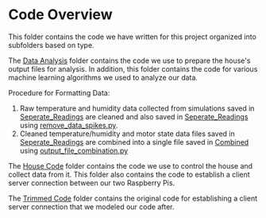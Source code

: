# Code Overview

This folder contains the code we have written for this project organized into
subfolders based on type.

The [Data Analysis](https://github.com/nia-00/UCF_REU_SmartHome_2021/tree/main/Code/Data%20Analysis)
folder contains the code we use to prepare the house's output files for analysis.
In addition, this folder contains the code for various machine learning algorithms
we used to analyze our data.

Procedure for Formatting Data:
1. Raw temperature and humidity data collected from simulations saved in [Seperate_Readings](https://github.com/nia-00/UCF_REU_SmartHome_2021/tree/main/Data/Simulation_Data/Seperate_Readings) are cleaned and also saved in [Seperate_Readings](https://github.com/nia-00/UCF_REU_SmartHome_2021/tree/main/Data/Simulation_Data/Seperate_Readings) using [remove_data_spikes.py](https://github.com/nia-00/UCF_REU_SmartHome_2021/blob/main/Code/Data%20Analysis/remove_data_spikes.py).
2. Cleaned temperature/humidity and motor state data files saved in [Seperate_Readings](https://github.com/nia-00/UCF_REU_SmartHome_2021/tree/main/Data/Simulation_Data/Seperate_Readings) are combined into a single file saved in [Combined](https://github.com/nia-00/UCF_REU_SmartHome_2021/tree/main/Data/Simulation_Data/Combined) using [output_file_combination.py](https://github.com/nia-00/UCF_REU_SmartHome_2021/blob/main/Code/Data%20Analysis/output_file_combination.py)

The [House Code](https://github.com/nia-00/UCF_REU_SmartHome_2021/tree/main/Code/House%20Code)
folder contains the code we use to control the house and collect data from it.
This folder also contains the code to establish a client server connection between
our two Raspberry Pis.

The [Trimmed Code](https://github.com/nia-00/UCF_REU_SmartHome_2021/tree/main/Code/Trimmed%20Code)
folder contains the original code for establishing a client server connection that
we modeled our code after.
